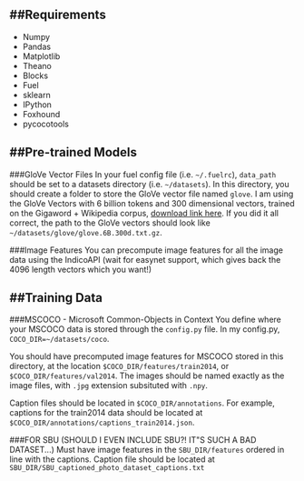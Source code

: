 ##Requirements
------------
- Numpy
- Pandas
- Matplotlib
- Theano
- Blocks
- Fuel
- sklearn
- IPython
- Foxhound
- pycocotools

##Pre-trained Models
--------------------
###GloVe Vector Files
In your fuel config file (i.e. ```~/.fuelrc```), ```data_path``` should be set to a datasets directory (i.e. ```~/datasets```). In this directory, you should create a folder to store the GloVe vector file named ```glove```.  I am using the GloVe Vectors with 6 billion tokens and 300 dimensional vectors, trained on the Gigaword + Wikipedia corpus, [download link here](http://www-nlp.stanford.edu/data/glove.6B.300d.txt.gz).  If you did it all correct, the path to the GloVe vectors should look like ```~/datasets/glove/glove.6B.300d.txt.gz```.

###Image Features
You can precompute image features for all the image data using the IndicoAPI (wait for easynet support, which gives back the 4096 length vectors which you want!)

##Training Data
---------------
###MSCOCO - Microsoft Common-Objects in Context
You define where your MSCOCO data is stored through the ```config.py``` file.  In my config.py, ```COCO_DIR=~/datasets/coco```.

You should have precomputed image features for MSCOCO stored in this directory, at the location ```$COCO_DIR/features/train2014```, or ```$COCO_DIR/features/val2014```.  The images should be named exactly as the image files, with ```.jpg``` extension subsituted with ```.npy```.

Caption files should be located in ```$COCO_DIR/annotations```. For example, captions for the train2014 data should be located at ```$COCO_DIR/annotations/captions_train2014.json```.

###FOR SBU (SHOULD I EVEN INCLUDE SBU?! IT"S SUCH A BAD DATASET...)
Must have image features in the ```SBU_DIR/features``` ordered in line with the captions.  Caption file should be located at ```SBU_DIR/SBU_captioned_photo_dataset_captions.txt```
